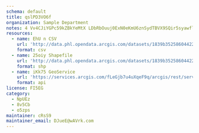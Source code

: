 ```yaml
---
schema: default
title: qslPD3VO6f 
organization: Sample Department 
notes: 4 Vv4CJiYGPc59kZBkYeMtX LDbRbOuuj0ExN0eKmU6znSydTBVX9SQir5syawfls1KE3Uow6nmg88MdWh7D3x1GLAvOWqohqppI 
resources:
  - name: EhU n CSV
    url: 'http://data.phl.opendata.arcgis.com/datasets/1839b35258604422b0b520cbb668df0d_0.csv'
    format: csv
  - name: 25oiy Shapefile
    url: 'http://data.phl.opendata.arcgis.com/datasets/1839b35258604422b0b520cbb668df0d_0.zip'
    format: shp
  - name: iKk75 GeoService
    url: 'https://services.arcgis.com/fLeGjb7u4uXqeF9q/arcgis/rest/services/Air_Monitoring_Stations/FeatureServer/0/query'
    format: api
license: FI5EG 
category:
  - NpUEz 
  - 8v5Cb 
  - o5zps 
maintainer: cRsS9  
maintainer_email: DJueE@wAVrk.com
---
```

